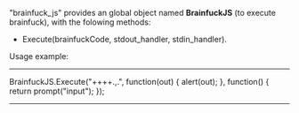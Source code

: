 "brainfuck_js" provides an global object named **BrainfuckJS** (to execute brainfuck), with the folowing methods:* Execute(brainfuckCode, stdout_handler, stdin_handler).Usage example:_______________________________BrainfuckJS.Execute("++++.,.",                    function(out) {                       alert(out);                    },                    function() {		       return prompt("input");		   });_______________________________